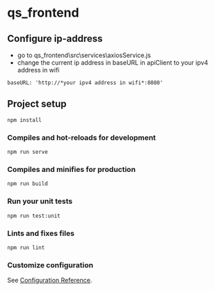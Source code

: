 # qs_frontend

## Configure ip-address
 - go to qs_frontend\src\services\axiosService.js
 - change the current ip address in baseURL in apiClient to your ipv4 address in wifi
```
baseURL: 'http://*your ipv4 address in wifi*:8080'  
```

## Project setup
```
npm install
```

### Compiles and hot-reloads for development
```
npm run serve
```

### Compiles and minifies for production
```
npm run build
```

### Run your unit tests
```
npm run test:unit
```

### Lints and fixes files
```
npm run lint
```

### Customize configuration
See [Configuration Reference](https://cli.vuejs.org/config/).
